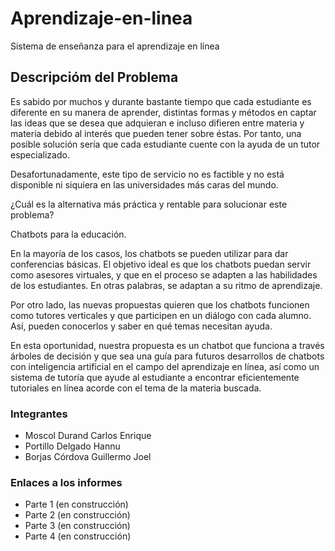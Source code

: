 # Aprendizaje-en-linea
Sistema de enseñanza para el aprendizaje en línea

## Descripcióm del Problema
Es sabido por muchos y durante bastante tiempo que cada estudiante es diferente en su manera de aprender, distintas formas y métodos en captar las ideas que se desea que adquieran e incluso difieren entre materia y materia debido al interés que pueden tener sobre éstas. Por tanto, una posible solución sería que cada estudiante cuente con la ayuda de un tutor especializado.

Desafortunadamente, este tipo de servicio no es factible y no está disponible ni siquiera en las universidades más caras del mundo.

¿Cuál es la alternativa más práctica y rentable para solucionar este problema?

Chatbots para la educación.

En la mayoría de los casos, los chatbots se pueden utilizar para dar conferencias básicas. El objetivo ideal es que los chatbots puedan servir como asesores virtuales, y que en el proceso se adapten a las habilidades de los estudiantes. En otras palabras, se adaptan a su ritmo de aprendizaje.

Por otro lado, las nuevas propuestas quieren que los chatbots funcionen como tutores verticales y que participen en un diálogo con cada alumno. Así, pueden conocerlos y saber en qué temas necesitan ayuda.

En esta oportunidad, nuestra propuesta es un chatbot que funciona a través árboles de decisión y que sea una guía para futuros desarrollos de chatbots con inteligencia artificial en el campo del aprendizaje en línea, así como un sistema de tutoría que ayude al estudiante a encontrar eficientemente tutoriales en línea acorde con el tema de la materia buscada.

### Integrantes
* Moscol Durand Carlos Enrique
* Portillo Delgado Hannu
* Borjas Córdova Guillermo Joel

### Enlaces a los informes
* Parte 1 (en construcción)
* Parte 2 (en construcción)
* Parte 3 (en construcción)
* Parte 4 (en construcción)
